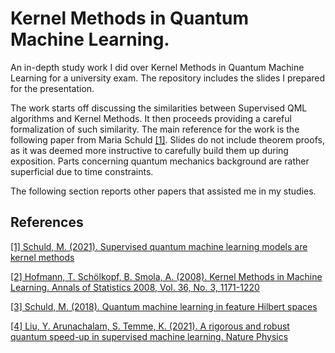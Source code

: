 # Kernel Methods in Quantum Machine Learning.
An in-depth study work I did over Kernel Methods in Quantum Machine Learning for a university exam. The repository includes the slides I prepared for the presentation.

The work starts off discussing the similarities between Supervised QML algorithms and Kernel Methods. It then proceeds providing a careful formalization of such similarity. The main reference for the work is the following paper from Maria Schuld [[1]](#1). Slides do not include theorem proofs, as it was deemed more instructive to carefully build them up during exposition. Parts concerning quantum mechanics background are rather superficial due to time constraints.

The following section reports other papers that assisted me in my studies.


## References
<a id="1">[[1] 
Schuld, M. (2021). 
Supervised quantum machine learning models are kernel methods](https://arxiv.org/abs/2101.11020)</a>

[[2] Hofmann, T. Schölkopf, B. Smola, A. (2008).
Kernel Methods in Machine Learning. Annals of Statistics 2008, Vol. 36, No. 3, 1171-1220](https://arxiv.org/abs/math/0701907)

[[3] Schuld, M. (2018).
Quantum machine learning in feature Hilbert spaces](https://arxiv.org/abs/1803.07128)

[[4] Liu, Y. Arunachalam, S. Temme, K. (2021).
A rigorous and robust quantum speed-up in supervised machine learning.
Nature Physics](https://arxiv.org/abs/2010.02174)
